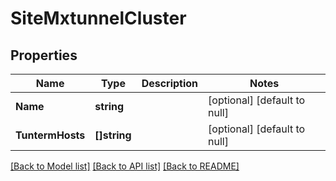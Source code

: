 # SiteMxtunnelCluster

## Properties
Name | Type | Description | Notes
------------ | ------------- | ------------- | -------------
**Name** | **string** |  | [optional] [default to null]
**TuntermHosts** | **[]string** |  | [optional] [default to null]

[[Back to Model list]](../README.md#documentation-for-models) [[Back to API list]](../README.md#documentation-for-api-endpoints) [[Back to README]](../README.md)

